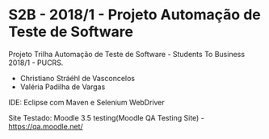 ﻿# S2B - 2018/1 - Projeto Automação de Teste de Software

Projeto Trilha Automação de Teste de Software - Students To Business 2018/1 - PUCRS.

 - Christiano Stráéhl de Vasconcelos
  - Valéria Padilha de Vargas

IDE: Eclipse com Maven e Selenium WebDriver

Site Testado: Moodle 3.5 testing(Moodle QA Testing Site) - https://qa.moodle.net/
